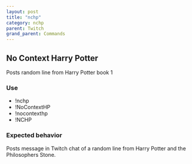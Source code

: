 ```yaml
---
layout: post
title: "nchp"
category: nchp
parent: Twitch
grand_parent: Commands
---
```


## No Context Harry Potter
Posts random line from Harry Potter book 1

### Use
- !nchp
- !NoContextHP
- !nocontexthp
- !NCHP

### Expected behavior
Posts message in Twitch chat of a random line from Harry Potter and the Philosophers Stone.
